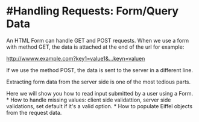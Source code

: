 
#Handling Requests: Form/Query Data
==================================
An HTML Form can handle GET and POST requests.
When we use a form with method GET, the data is attached at the end of the url for example:

http://wwww.example.com?key1=value1&...keyn=valuen

If we use the method POST, the data is sent to the server in a different line.

Extracting form data from the server side is one of the most tedious parts.

Here we will show you how to read input submitted by a user using a Form.
      * How to handle missing values:
                client side validattion, server side validations, set default if it's a valid option.
      * How to populate Eiffel objects from the request data.          


